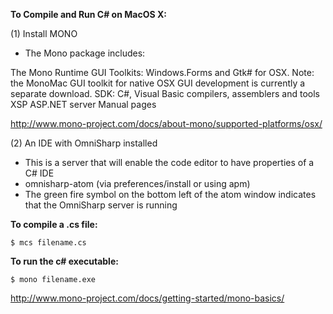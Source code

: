**To Compile and Run C# on MacOS X:**

(1) Install MONO

- The Mono package includes:

The Mono Runtime
GUI Toolkits: Windows.Forms and Gtk# for OSX.
Note: the MonoMac GUI toolkit for native OSX GUI development is currently a separate download.
SDK: C#, Visual Basic compilers, assemblers and tools
XSP ASP.NET server
Manual pages

http://www.mono-project.com/docs/about-mono/supported-platforms/osx/

(2) An IDE with OmniSharp installed

- This is a server that will enable the code editor to have properties of a C# IDE
- omnisharp-atom (via preferences/install or using apm)
- The green fire symbol on the bottom left of the atom window indicates that the OmniSharp server is running

**To compile a .cs file:**

`$ mcs filename.cs`

**To run the c# executable:**

`$ mono filename.exe`

http://www.mono-project.com/docs/getting-started/mono-basics/
